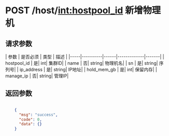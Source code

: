 # POST /host/<int:hostpool_id> 新增物理机


## 请求参数
| 参数 | 是否必须 | 类型 | 描述 | 
|-----|----------|------|-------------|-------|
| hostpool_id   | 是| int| 集群ID|
| name   | 否| string| 物理机名|
| sn   | 是| string| 序列号|
| ip_address   | 是| string| IP地址|
| hold_mem_gb   | 是| int| 保留内存|
| manage_ip   | 否| string| 管理IP|


## 返回参数
```json

	{
	  "msg": "success",
	  "code": 0,
	  "data": {}
    }

```
